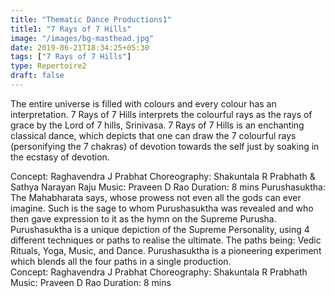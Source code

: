 ```yaml
---
title: "Thematic Dance Productions1"
title1: "7 Rays of 7 Hills"
image: "/images/bg-masthead.jpg"
date: 2019-06-21T18:34:25+05:30
tags: ["7 Rays of 7 Hills"]
type: Repertoire2
draft: false
---
```


The entire universe is filled with colours and every colour has an interpretation. 7 Rays of 7 Hills interprets the colourful rays as the rays of grace by the Lord of 7 hills, Srinivasa.
7 Rays of 7 Hills is an enchanting classical dance, which depicts that one can draw the 7 colourful rays (personifying the 7 chakras) of devotion towards the self just by soaking in the ecstasy of devotion.

Concept: Raghavendra J Prabhat
Choreography: Shakuntala R Prabhath & Sathya Narayan Raju
Music: Praveen D Rao
Duration: 8 mins
Purushasuktha:
The Mahabharata says, whose prowess not even all the gods can ever imagine. Such is the sage to whom Purushasuktha was revealed and who then gave expression to it as the hymn on the Supreme Purusha. 
Purushasuktha is a unique depiction of the Supreme Personality, using 4 different techniques or paths to realise the ultimate. The paths being: Vedic Rituals, Yoga, Music, and Dance. 
Purushasuktha is a pioneering experiment which blends all the four paths in a single production.  
Concept: Raghavendra J Prabhat
Choreography: Shakuntala R Prabhath 
Music: Praveen D Rao
Duration: 8 mins
